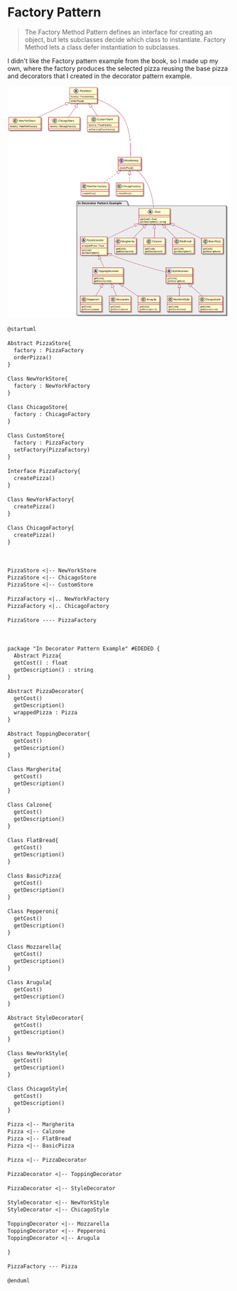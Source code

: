 # Factory Pattern

> The Factory Method Pattern defines an interface for creating an object, but lets subclasses decide which class to instantiate. Factory Method lets a class defer instantiation to subclasses.

I didn't like the Factory pattern example from the book, so I made up my own, where the factory produces the selected pizza reusing the base pizza and decorators that I created in the decorator pattern example.

![UML](uml.svg)

```plantuml
@startuml

Abstract PizzaStore{
  factory : PizzaFactory
  orderPizza()
}

Class NewYorkStore{
  factory : NewYorkFactory
}

Class ChicagoStore{
  factory : ChicagoFactory
}

Class CustomStore{
  factory : PizzaFactory
  setFactory(PizzaFactory)
}

Interface PizzaFactory{
  createPizza()
}

Class NewYorkFactory{
  createPizza()
}

Class ChicagoFactory{
  createPizza()
}



PizzaStore <|-- NewYorkStore
PizzaStore <|-- ChicagoStore
PizzaStore <|-- CustomStore

PizzaFactory <|.. NewYorkFactory
PizzaFactory <|.. ChicagoFactory

PizzaStore ---- PizzaFactory



package "In Decorator Pattern Example" #EDEDED {
  Abstract Pizza{
  getCost() : float
  getDescription() : string
}

Abstract PizzaDecorator{
  getCost()
  getDescription()
  wrappedPizza : Pizza
}

Abstract ToppingDecorator{
  getCost()
  getDescription()
}

Class Margherita{
  getCost()
  getDescription()
}

Class Calzone{
  getCost()
  getDescription()
}

Class FlatBread{
  getCost()
  getDescription()
}

Class BasicPizza{
  getCost()
  getDescription()
}

Class Pepperoni{
  getCost()
  getDescription()
}

Class Mozzarella{
  getCost()
  getDescription()
}

Class Arugula{
  getCost()
  getDescription()
}

Abstract StyleDecorator{
  getCost()
  getDescription()
}

Class NewYorkStyle{
  getCost()
  getDescription()
}

Class ChicagoStyle{
  getCost()
  getDescription()
}

Pizza <|-- Margherita
Pizza <|-- Calzone
Pizza <|-- FlatBread
Pizza <|-- BasicPizza

Pizza <|-- PizzaDecorator

PizzaDecorator <|-- ToppingDecorator

PizzaDecorator <|-- StyleDecorator

StyleDecorator <|-- NewYorkStyle
StyleDecorator <|-- ChicagoStyle

ToppingDecorator <|-- Mozzarella
ToppingDecorator <|-- Pepperoni
ToppingDecorator <|-- Arugula

}

PizzaFactory --- Pizza

@enduml
```
